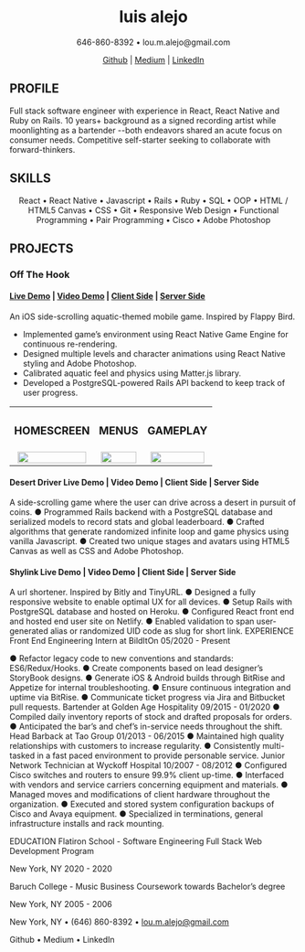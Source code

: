 <div align="center">
  <h1>luis alejo</h1>
  <span>646-860-8392 • lou.m.alejo@gmail.com</span>

<span>[Github](https://github.com/elzbyfar) | [Medium](https://medium.com/@lou.m.alejo) | [LinkedIn](https://www.linkedin.com/in/alejoluis/)</span>
</div>

## PROFILE 
Full stack software engineer with experience in React, React Native and Ruby on Rails. 10 years+
background as a signed recording artist while moonlighting as a bartender --both endeavors shared an
acute focus on consumer needs. Competitive self-starter seeking to collaborate with forward-thinkers.

## SKILLS 
<div align="center">
  React • React Native • Javascript • Rails • Ruby • SQL • OOP • HTML / HTML5 Canvas • CSS • Git • Responsive Web Design • Functional Programming • Pair Programming • Cisco • Adobe Photoshop
</div>

## PROJECTS 
  ### Off The Hook 
#### [Live Demo](https://snack.expo.io/@elzbyfar/off-the-hook) | [Video Demo](https://www.youtube.com/watch?v=9i7zOe8aDm8&feature=youtu.be) | [Client Side](https://github.com/elzbyfar/off-the-hook-client) | [Server Side](https://github.com/elzbyfar/off-the-hook-server)
An iOS side-scrolling aquatic-themed mobile game. Inspired by Flappy Bird.
- Implemented game’s environment using React Native Game Engine for continuous re-rendering.
- Designed multiple levels and character animations using React Native styling and Adobe Photoshop.
- Calibrated aquatic feel and physics using Matter.js library.
- Developed a PostgreSQL-powered Rails API backend to keep track of user progress.

<div align="center">
  <table>
    <tbody>
      <tr>
          <th align="center" height="15"><h3>HOMESCREEN</h3></th>
          <th align="center" height="15"><h3>MENUS</h3></th>
          <th align="center" height="15"><h3>GAMEPLAY</h3></th>
      </tr>
      <tr>
        <td align="center">
          <img
            src="https://github.com/elzbyfar/off-the-hook-client-side-update/blob/master/App/assets/img/homescreen.gif"
            width="95%"
          /> 
        </td>
        <td align="center">
          <img
            src="https://github.com/elzbyfar/off-the-hook-client-side-update/blob/master/App/assets/img/character-level-select.gif"
            width="95%"
          />
        </td>
        <td align="center">
          <img
            src="https://github.com/elzbyfar/off-the-hook-client-side-update/blob/master/App/assets/img/level-one.gif"
            width="95%"
          /> 
        </td>
      </tr>
    </tbody>
  </table>
</div>

#### Desert Driver Live Demo | Video Demo | Client Side | Server Side
A side-scrolling game where the user can drive across a desert in pursuit of coins.
● Programmed Rails backend with a PostgreSQL database and serialized models to record stats and
global leaderboard.
● Crafted algorithms that generate randomized infinite loop and game physics using vanilla Javascript.
● Created two unique stages and avatars using HTML5 Canvas as well as CSS and Adobe Photoshop.

#### Shylink Live Demo | Video Demo | Client Side | Server Side
A url shortener. Inspired by Bitly and TinyURL.
● Designed a fully responsive website to enable optimal UX for all devices.
● Setup Rails with PostgreSQL database and hosted on Heroku.
● Configured React front end and hosted end user site on Netlify.
● Enabled validation to span user-generated alias or randomized UID code as slug for short link.
EXPERIENCE Front End Engineering Intern at BildItOn 05/2020 - Present

● Refactor legacy code to new conventions and standards: ES6/Redux/Hooks.
● Create components based on lead designer’s StoryBook designs.
● Generate iOS & Android builds through BitRise and Appetize for internal troubleshooting.
● Ensure continuous integration and uptime via BitRise.
● Communicate ticket progress via Jira and Bitbucket pull requests.
Bartender at Golden Age Hospitality 09/2015 - 01/2020
● Compiled daily inventory reports of stock and drafted proposals for orders.
● Anticipated the bar’s and chef’s in-service needs throughout the shift.
Head Barback at Tao Group 01/2013 - 06/2015
● Maintained high quality relationships with customers to increase regularity.
● Consistently multi-tasked in a fast paced environment to provide personable service.
Junior Network Technician at Wyckoff Hospital 10/2007 - 08/2012
● Configured Cisco switches and routers to ensure 99.9% client up-time.
● Interfaced with vendors and service carriers concerning equipment and materials.
● Managed moves and modifications of client hardware throughout the organization.
● Executed and stored system configuration backups of Cisco and Avaya equipment.
● Specialized in terminations, general infrastructure installs and rack mounting.

EDUCATION Flatiron School - Software Engineering
Full Stack Web Development Program

New York, NY
2020 - 2020

Baruch College - Music Business
Coursework towards Bachelor’s degree

New York, NY
2005 - 2006

New York, NY • (646) 860-8392 • lou.m.alejo@gmail.com

Github • Medium • LinkedIn
